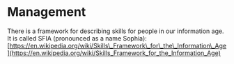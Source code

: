 # Management

There is a framework for describing skills for people in our information age. It is called SFIA \(pronounced as a name Sophia\): [https://en.wikipedia.org/wiki/Skills\_Framework\_for\_the\_Information\_Age](https://en.wikipedia.org/wiki/Skills_Framework_for_the_Information_Age)

